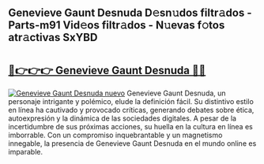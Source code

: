 ## Genevieve Gaunt Desnuda D𝚎sn𝚞dos filtr𝚊dos - Parts-m91 Vid𝚎os filtr𝚊dos - N𝚞evas f𝚘tos atr𝚊ctivas SxYBD

# <h2><a href="http://mb5ciga.tromn.icu/?c=Genevieve+Gaunt+Desnuda">🔗👉👉👉 Genevieve Gaunt Desnuda 🔗🔗</a></h2>

[![Genevieve Gaunt Desnuda nuevo](https://i.imgur.com/pEAQMta.gif)](http://mb5ciga.tromn.icu/?c=Genevieve+Gaunt+Desnuda)
Genevieve Gaunt Desnuda, un personaje intrigante y polémico, elude la definición fácil. Su distintivo estilo en línea ha cautivado y provocado críticas, generando debates sobre ética, autoexpresión y la dinámica de las sociedades digitales. A pesar de la incertidumbre de sus próximas acciones, su huella en la cultura en línea es imborrable. Con un compromiso inquebrantable y un magnetismo innegable, la presencia de Genevieve Gaunt Desnuda en el mundo online es imparable.
